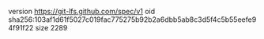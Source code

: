 version https://git-lfs.github.com/spec/v1
oid sha256:103af1d61f5027c019fac775275b92b2a6dbb5ab8c3d5f4c5b55eefe94f91f22
size 2289
